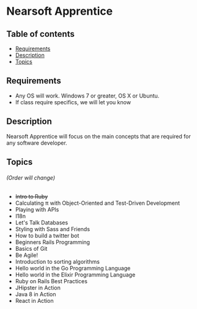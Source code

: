 # Nearsoft Apprentice

## Table of contents

* [Requirements](#requirements)
* [Description](#description)
* [Topics](#topics)

## Requirements

* Any OS will work. Windows 7 or greater, OS X or Ubuntu.
* If class require specifics, we will let you know

## Description
Nearsoft Apprentice will focus on the main concepts that are required for any software developer.

## Topics
###### (Order will change)

* ~~Intro to Ruby~~
* Calculating π with Object-Oriented and Test-Driven Development
* Playing with APIs
* I18n
* Let's Talk Databases
* Styling with Sass and Friends
* How to build a twitter bot
* Beginners Rails Programming
* Basics of Git
* Be Agile!
* Introduction to sorting algorithms
* Hello world in the Go Programming Language
* Hello world in the Elixir Programming Language
* Ruby on Rails Best Practices
* JHipster in Action
* Java 8 in Action
* React in Action
